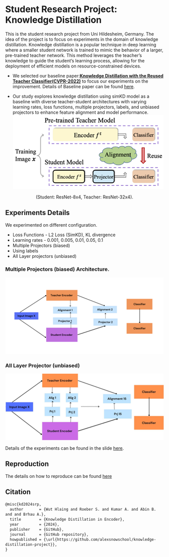 # Student Research Project: Knowledge Distillation

This is the student research project from Uni Hildesheim, Germany. The idea of the project is to focus on experiments in the domain of knowledge distillation. Knowledge distillation is a popular technique in deep learning where a smaller student network is trained to mimic the behavior of a larger, pre-trained teacher network. This method leverages the teacher’s knowledge to guide the student’s learning process, allowing for the deployment of efficient models on resource-constrained devices.

- We selected our baseline paper:[**Knowledge Distillation with the Reused Teacher Classifier(CVPR-2022)**](https://arxiv.org/abs/2203.14001) to focus our experiments on the improvement. Details of Baseline paper can be found [here](base-line-detail.md).

- Our study explores knowledge distillation using simKD model
as a baseline with diverse teacher-student architectures with varying
learning rates, loss functions, multiple projectors, labels, and unbiased
projectors to enhance feature alignment and model performance. 
![result](design-document/baseline-model.png)
<center>(Student: ResNet-8x4, Teacher: ResNet-32x4). </center>

## Experiments Details

We experimented on different configuration.

- Loss Functions - L2 Loss (SimKD), KL divergence
- Learning rates - 0.001, 0.005, 0.01, 0.05, 0.1
- Multiple Projectors (biased)
- Using labels
- All Layer projectors (unbiased)

### Multiple Projectors (biased) Architecture.

![multiple-project](design-document/second-last-layer-projection.png)

### All Layer Projector (unbiased)
![multiple-project](design-document/all-layer-projection.jpeg)

Details of the experiments can be found in the slide [here](design-document/final-presentation.pdf).

## Reproduction

The details on how to reproduce can be found [here](base-line-detail.md)

## Citation
```
@misc{kd2024srp,
  author       = {Wut Hlaing and Roeber S. and Kumar A. and Abin B. and and Brhau A.},
  title        = {Knowledge Distillation in Encoder},
  year         = {2024},
  publisher    = {GitHub},
  journal      = {GitHub repository},
  howpublished = {\url{https://github.com/alexsnowschool/knowledge-distillation-project}},
}
```